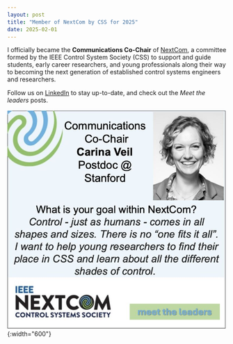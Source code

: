 ```yaml
---
layout: post
title: "Member of NextCom by CSS for 2025"
date: 2025-02-01
---
```

I officially became the **Communications Co-Chair** of [NextCom](https://sites.google.com/view/css-nextcom/), a committee formed by the IEEE Control System Society (CSS) to support and guide students, early career researchers, and young professionals along their way to becoming the next generation of established control systems engineers and researchers.

Follow us on [LinkedIn](https://www.linkedin.com/company/nextcom-by-css/) to stay up-to-date, and check out the *Meet the leaders* posts.

![LinkedIn Post](/assets/img/news/nextcom-meet-leaders.jpeg){:width="600"}